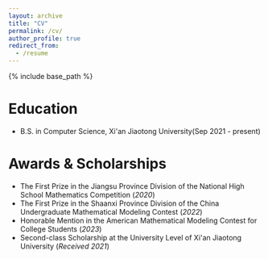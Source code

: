 ```yaml
---
layout: archive
title: "CV"
permalink: /cv/
author_profile: true
redirect_from:
  - /resume
---
```


{% include base_path %}

Education
======
* B.S. in Computer Science, Xi'an Jiaotong University(Sep 2021 - present)

Awards & Scholarships
=====
* The First Prize in the Jiangsu Province Division of the National High School Mathematics Competition (*2020*)
* The First Prize in the Shaanxi Province Division of the China Undergraduate Mathematical Modeling Contest (*2022*)
* Honorable Mention in the American Mathematical Modeling Contest for College Students (*2023*)
* Second-class Scholarship at the University Level of Xi'an Jiaotong University (*Received 2021*)
